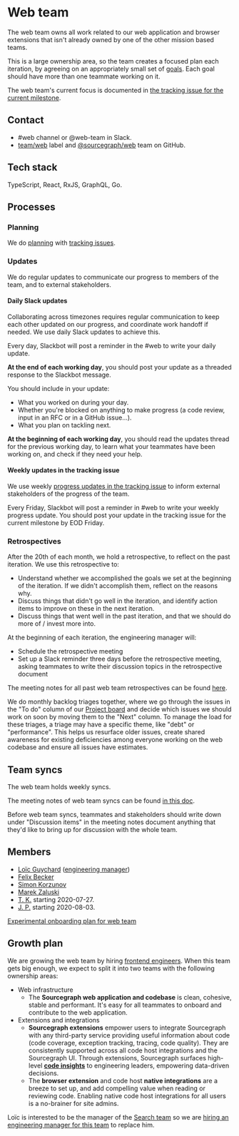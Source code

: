# Web team

The web team owns all work related to our web application and browser extensions that isn't already owned by one of the other mission based teams.

This is a large ownership area, so the team creates a focused plan each iteration, by agreeing on an appropriately small set of [goals](../../../company/goals/index.md). Each goal should have more than one teammate working on it.

The web team's current focus is documented in [the tracking issue for the current milestone](https://github.com/sourcegraph/sourcegraph/issues?q=is%3Aissue+label%3Atracking+label%3Ateam%2Fweb+is%3Aopen).

## Contact

- #web channel or @web-team in Slack.
- [team/web](https://github.com/sourcegraph/sourcegraph/issues/new?labels=team/web) label and [@sourcegraph/web](https://github.com/orgs/sourcegraph/teams/web) team on GitHub.

## Tech stack

TypeScript, React, RxJS, GraphQL, Go.

## Processes

### Planning

We do [planning](../tracking_issues.md#planning-a-milestone-with-a-tracking-issue) with [tracking issues](../tracking_issues.md).

### Updates

We do regular updates to communicate our progress to members of the team, and to external stakeholders.

#### Daily Slack updates

Collaborating across timezones requires regular communication to keep each other updated on our progress, and coordinate work handoff if needed. We use daily Slack updates to achieve this.

Every day, Slackbot will post a reminder in the #web to write your daily update.

**At the end of each working day**, you should post your update as a threaded response to the Slackbot message.

You should include in your update:
- What you worked on during your day.
- Whether you're blocked on anything to make progress (a code review, input in an RFC or in a GitHub issue...).
- What you plan on tackling next.

**At the beginning of each working day**, you should read the updates thread for the previous working day, to learn what your teammates have been working on, and check if they need your help.

#### Weekly updates in the tracking issue

We use weekly [progress updates in the tracking issue](../tracking_issues.md#progress_updates) to inform external stakeholders of the progress of the team.

Every Friday, Slackbot will post a reminder in #web to write your weekly progress update. You should post your update in the tracking issue for the current milestone by EOD Friday.

### Retrospectives

After the 20th of each month, we hold a retrospective, to reflect on the past iteration. We use this retrospective to:
- Understand whether we accomplished the goals we set at the beginning of the iteration. If we didn't accomplish them, reflect on the reasons why.
- Discuss things that didn't go well in the iteration, and identify action items to improve on these in the next iteration.
- Discuss things that went well in the past iteration, and that we should do more of / invest more into.

At the beginning of each iteration, the engineering manager will:
- Schedule the retrospective meeting
- Set up a Slack reminder three days before the retrospective meeting, asking teammates to write their discussion topics in the retrospective document

The meeting notes for all past web team retrospectives can be found [here](https://docs.google.com/document/d/1YW45Dksk0vIn7drhatwLyo6YbMMkS-naHcuShUi1OOw/edit#heading=h.dxt1jy5hsf1d).

We do monthly backlog triages together, where we go through the issues in the "To do" column of our [Project board](https://github.com/orgs/sourcegraph/projects/45) and decide which issues we should work on soon by moving them to the "Next" column.
To manage the load for these triages, a triage may have a specific theme, like "debt" or "performance".
This helps us resurface older issues, create shared awareness for existing deficiencies among everyone working on the web codebase and ensure all issues have estimates.

## Team syncs

The web team holds weekly syncs.

The meeting notes of web team syncs can be found [in this doc](https://docs.google.com/document/u/1/d/1IUsjbtYdGiAHvRUB1yf4eqnynin9WsxFR2zFCMm78jw/edit#).

Before web team syncs, teammates and stakeholders should write down under "Discussion items" in the meeting notes document anything that they'd like to bring up for discussion with the whole team.

## Members

- [Loïc Guychard](../../../company/team/index.md#loic-guychard) ([engineering manager](../roles.md#engineering-manager))
- [Felix Becker](../../../company/team/index.md#felix-becker)
- [Simon Korzunov](../../../company/team/index.md#simon-korzunov)
- [Marek Zaluski](../../../company/team/index.md#marek-zaluski)
- [T. K.](../../../company/team/index.md#todo) starting 2020-07-27.
- [J. P.](../../../company/team/index.md#todo) starting 2020-08-03.

[Experimental onboarding plan for web team](onboarding.md)

## Growth plan

We are growing the web team by hiring [frontend engineers](https://github.com/sourcegraph/careers/blob/master/job-descriptions/software-engineer-frontend.md). When this team gets big enough, we expect to split it into two teams with the following ownership areas:

- Web infrastructure
    - The **Sourcegraph web application and codebase** is clean, cohesive, stable and performant. It's easy for all teammates to onboard and contribute to the web application.
- Extensions and integrations
    - **Sourcegraph extensions** empower users to integrate Sourcegraph with any third-party service providing useful information about code (code coverage, exception tracking, tracing, code quality). They are consistently supported across all code host integrations and the Sourcegraph UI. Through extensions, Sourcegraph surfaces high-level [**code insights**](https://docs.google.com/document/d/1EHzor6I1GhVVIpl70mH-c10b1tNEl_p1xRMJ9qHQfoc/edit) to engineering leaders, empowering data-driven decisions.
    - The **browser extension** and code host **native integrations** are a breeze to set up, and add compelling value when reading or reviewing code. Enabling native code host integrations for all users is a no-brainer for site admins.

Loïc is interested to be the manager of the [Search team](../search/index.md) so we are [hiring an engineering manager for this team](https://github.com/sourcegraph/careers/blob/master/job-descriptions/engineering-manager-web.md) to replace him.
